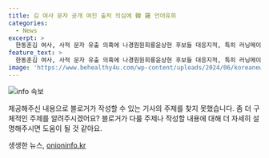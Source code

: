 ```yaml
---
title: 김 여사 문자 공개 여진 출처 의심에 韓 羅 언어유희
categories:
  - News
excerpt: >
  한동훈김 여사, 사적 문자 유출 의혹에 나경원원희룡윤상현 후보들 대응지적, 특히 러닝메이트인 장동혁 의원은 문자 유출 경로 문제 제기하며 여진 계속, 김 여사의 사과 문자에 대한 제대로 대처 못했다는 비판에 대응. 만일 사실이라면 한동후 후보는 사과 의도 파악해야, 정책 메시지로 방어하는 원희룡 후보는 역부족한 대응 지적.
feature_text: >
  한동훈김 여사, 사적 문자 유출 의혹에 나경원원희룡윤상현 후보들 대응지적, 특히 러닝메이트인 장동혁 의원은 문자 유출 경로 문제 제기하며 여진 계속, 김 여사의 사과 문자에 대한 제대로 대처 못했다는 비판에 대응. 만일 사실이라면 한동후 후보는 사과 의도 파악해야, 정책 메시지로 방어하는 원희룡 후보는 역부족한 대응 지적.
image: 'https://www.behealthy4u.com/wp-content/uploads/2024/06/koreanews.jpg'
---
```


<p><img src="https://www.behealthy4u.com/wp-content/uploads/2024/06/koreanews.jpg" alt="info 속보" /></p>

<p>제공해주신 내용으로 블로거가 작성할 수 있는 기사의 주제를 찾지 못했습니다. 좀 더 구체적인 주제를 알려주시겠어요? 블로거가 다룰 주제나 작성할 내용에 대해 더 자세히 설명해주시면 도움이 될 것 같아요.</p>
생생한 뉴스, <a href="https://onioninfo.kr" rel="dofollow">onioninfo.kr</a>


